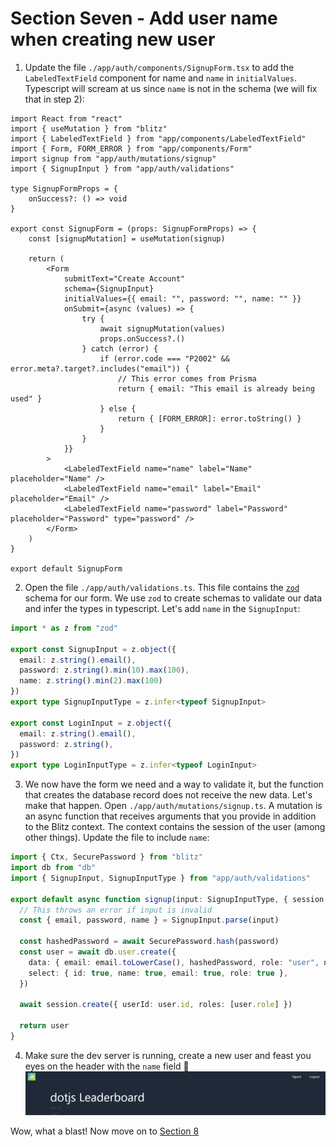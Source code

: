 # Section Seven - Add user name when creating new user
1) Update the file `./app/auth/components/SignupForm.tsx` to add the `LabeledTextField` component for name and `name` in `initialValues`. Typescript will scream at us since `name` is not in the schema (we will fix that in step 2):
```tsx
import React from "react"
import { useMutation } from "blitz"
import { LabeledTextField } from "app/components/LabeledTextField"
import { Form, FORM_ERROR } from "app/components/Form"
import signup from "app/auth/mutations/signup"
import { SignupInput } from "app/auth/validations"

type SignupFormProps = {
	onSuccess?: () => void
}

export const SignupForm = (props: SignupFormProps) => {
	const [signupMutation] = useMutation(signup)

	return (
		<Form
			submitText="Create Account"
			schema={SignupInput}
			initialValues={{ email: "", password: "", name: "" }}
			onSubmit={async (values) => {
				try {
					await signupMutation(values)
					props.onSuccess?.()
				} catch (error) {
					if (error.code === "P2002" && error.meta?.target?.includes("email")) {
						// This error comes from Prisma
						return { email: "This email is already being used" }
					} else {
						return { [FORM_ERROR]: error.toString() }
					}
				}
			}}
		>
			<LabeledTextField name="name" label="Name" placeholder="Name" />
			<LabeledTextField name="email" label="Email" placeholder="Email" />
			<LabeledTextField name="password" label="Password" placeholder="Password" type="password" />
		</Form>
	)
}

export default SignupForm
```
2) Open the file `./app/auth/validations.ts`. This file contains the [`zod`](https://www.npmjs.com/package/zod) schema for our form. We use `zod` to create schemas to validate our data and infer the types in typescript. Let's add `name` in the `SignupInput`:
```ts
import * as z from "zod"

export const SignupInput = z.object({
  email: z.string().email(),
  password: z.string().min(10).max(100),
  name: z.string().min(2).max(100)
})
export type SignupInputType = z.infer<typeof SignupInput>

export const LoginInput = z.object({
  email: z.string().email(),
  password: z.string(),
})
export type LoginInputType = z.infer<typeof LoginInput>
```

3) We now have the form we need and a way to validate it, but the function that creates the database record does not receive the new data. Let's make that happen.
Open `./app/auth/mutations/signup.ts`. A mutation is an async function that receives arguments that you provide in addition to the Blitz context. The context contains the session of the user (among other things). Update the file to include `name`:
```ts
import { Ctx, SecurePassword } from "blitz"
import db from "db"
import { SignupInput, SignupInputType } from "app/auth/validations"

export default async function signup(input: SignupInputType, { session }: Ctx) {
  // This throws an error if input is invalid
  const { email, password, name } = SignupInput.parse(input)

  const hashedPassword = await SecurePassword.hash(password)
  const user = await db.user.create({
    data: { email: email.toLowerCase(), hashedPassword, role: "user", name },
    select: { id: true, name: true, email: true, role: true },
  })

  await session.create({ userId: user.id, roles: [user.role] })

  return user
}
```

4) Make sure the dev server is running, create a new user and feast you eyes on the header with the `name` field 🎉
![header with name](./header-with-name.png)

Wow, what a blast! Now move on to [Section 8](../eight)